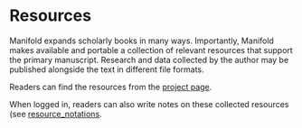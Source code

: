 # Resources

Manifold expands scholarly books in many ways. Importantly, Manifold makes available and portable a collection of relevant resources that support the primary manuscript. Research and data collected by the author may be published alongside the text in different file formats. 

Readers can find the resources from the [project page](project_page.md).

When logged in, readers can also write notes on these collected resources (see [resource_notations](resources_notations.md).

